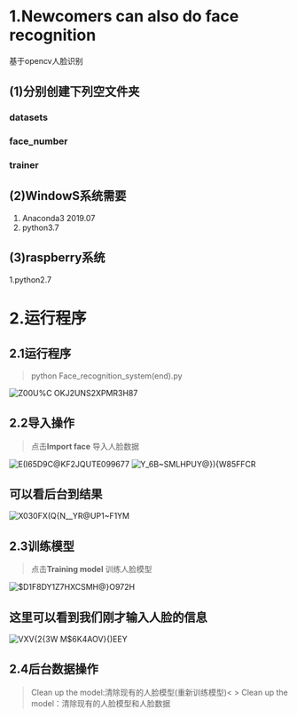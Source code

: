 # 1.Newcomers can also do face recognition
 基于opencv人脸识别
## (1)分别创建下列空文件夹
### datasets
### face_number
### trainer

## (2)WindowS系统需要
1. Anaconda3 2019.07
2. python3.7
## (3)raspberry系统
1.python2.7

# 2.运行程序
## 2.1运行程序 

  >python Face_recognition_system(end).py 


![Z00U%C OKJ2UNS2XPMR3H87](https://user-images.githubusercontent.com/67135504/124166778-da486980-dad5-11eb-9c49-a2f31fc661fd.png)
## 2.2导入操作

  >点击**Import face** 导入人脸数据

![E(I65D9C@KF2JQUTE099677](https://user-images.githubusercontent.com/67135504/124167301-770b0700-dad6-11eb-9c2d-75079a6d9ba2.png)
![Y_6B~SMLHPUY@}){W85FFCR](https://user-images.githubusercontent.com/67135504/124167328-7d00e800-dad6-11eb-8380-75e09c60f162.png)
## 可以看后台到结果

![X030FX(Q{N__YR@UP1~F1YM](https://user-images.githubusercontent.com/67135504/124168152-555e4f80-dad7-11eb-84ba-c658711caee0.png)

## 2.3训练模型

 >点击**Training model** 训练人脸模型

![$D1F8DY1Z7HXCSMH@}O972H](https://user-images.githubusercontent.com/67135504/124167821-e7b22380-dad6-11eb-8760-b9955b82576f.png)

## 这里可以看到我们刚才输入人脸的信息

![VXV{2{3W M$6K4AOV}{)EEY](https://user-images.githubusercontent.com/67135504/124168250-7888ff00-dad7-11eb-8e3c-f40fe776e577.png)

## 2.4后台数据操作
   >Clean up the model:清除现有的人脸模型(重新训练模型)<   >
   >Clean up the model：清除现有的人脸模型和人脸数据







